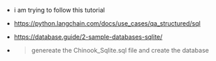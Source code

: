 - i am trying to follow this tutorial

- https://python.langchain.com/docs/use_cases/qa_structured/sql

- https://database.guide/2-sample-databases-sqlite/

- > genereate the Chinook_Sqlite.sql file and create the database

